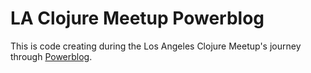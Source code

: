 # LA Clojure Meetup Powerblog

This is code creating during the Los Angeles Clojure Meetup's journey through [Powerblog](https://github.com/cjohansen/powerblog).
